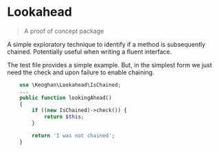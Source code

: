 # Lookahead

> A proof of concept package

A simple exploratory technique to identify if a method is subsequently chained. Potentially useful when writing a fluent interface.

The test file provides a simple example. But, in the simplest form we just need the check and upon failure to enable chaining.

```php
    use \Keoghan\Lookahead\IsChained;
    ...
    public function lookingAhead()
    {
        if ((new IsChained)->check()) {
            return $this;
        }

        return 'I was not chained';
    }
```